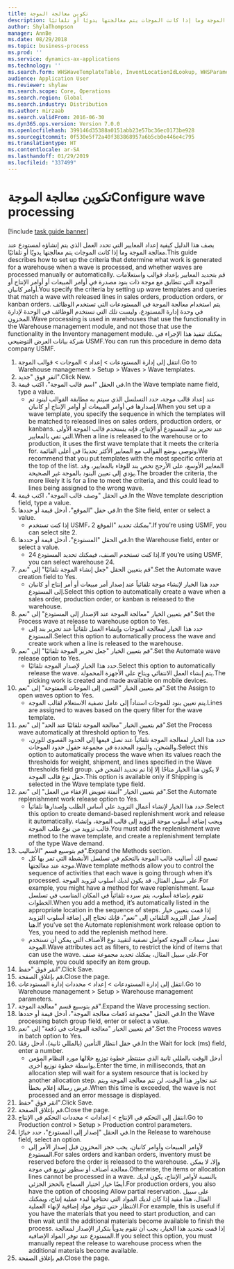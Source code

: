 ```yaml
---
title: تكوين معالجة الموجة
description: يصف هذا الدليل كيفية إعداد المعايير التي تحدد العمل الذي يتم إنشاؤه لمستودع عند معالجة الموجة وما إذا كانت الموجات يتم معالجتها يدويًا أو تلقائيًا.
author: ShylaThompson
manager: AnnBe
ms.date: 08/29/2018
ms.topic: business-process
ms.prod: ''
ms.service: dynamics-ax-applications
ms.technology: ''
ms.search.form: WHSWaveTemplateTable, InventLocationIdLookup, WHSParameters, ProdParameters
audience: Application User
ms.reviewer: shylaw
ms.search.scope: Core, Operations
ms.search.region: Global
ms.search.industry: Distribution
ms.author: mirzaab
ms.search.validFrom: 2016-06-30
ms.dyn365.ops.version: Version 7.0.0
ms.openlocfilehash: 399146d35388a0151abb23e57bc36ec0173be928
ms.sourcegitcommit: 0f530e5f72a40f383868957a6b5cb0e446e4c795
ms.translationtype: HT
ms.contentlocale: ar-SA
ms.lasthandoff: 01/29/2019
ms.locfileid: "337499"
---
```

# <a name="configure-wave-processing"></a><span data-ttu-id="5bb1b-103">تكوين معالجة الموجة</span><span class="sxs-lookup"><span data-stu-id="5bb1b-103">Configure wave processing</span></span>

[!include [task guide banner](../../includes/task-guide-banner.md)]

<span data-ttu-id="5bb1b-104">يصف هذا الدليل كيفية إعداد المعايير التي تحدد العمل الذي يتم إنشاؤه لمستودع عند معالجة الموجة وما إذا كانت الموجات يتم معالجتها يدويًا أو تلقائيًا.</span><span class="sxs-lookup"><span data-stu-id="5bb1b-104">This guide describes how to set up the criteria that determine what work is generated for a warehouse when a wave is processed, and whether waves are processed manually or automatically.</span></span> <span data-ttu-id="5bb1b-105">قم بتحديد المعايير بإعداد قوالب واستعلامات الموجة التي تتطابق مع موجة ذات بنود مصدرة في أوامر المبيعات أو أوامر الإنتاج أو أوامر كانبان.</span><span class="sxs-lookup"><span data-stu-id="5bb1b-105">You specify the criteria by setting up wave templates and queries that match a wave with released lines in sales orders, production orders, or kanban orders.</span></span> <span data-ttu-id="5bb1b-106">يتم استخدام معالجة الموجة في المستودعات التي تستخدم الوظائف في وحدة إدارة المستودع، وليست تلك التي تستخدم الوظائف في الوحدة لإدارة المخزون.</span><span class="sxs-lookup"><span data-stu-id="5bb1b-106">Wave processing is used in warehouses that use the functionality in the Warehouse management module, and not those that use the functionality in the Inventory management module.</span></span> <span data-ttu-id="5bb1b-107">يمكنك تنفيذ هذا الإجراء في شركة بيانات العرض التوضيحي USMF.</span><span class="sxs-lookup"><span data-stu-id="5bb1b-107">You can run this procedure in demo data company USMF.</span></span>

1. <span data-ttu-id="5bb1b-108">انتقل إلى إدارة المستودعات > إعداد > الموجات > قوالب الموجة.</span><span class="sxs-lookup"><span data-stu-id="5bb1b-108">Go to Warehouse management > Setup > Waves > Wave templates.</span></span>
2. <span data-ttu-id="5bb1b-109">انقر فوق "جديد".</span><span class="sxs-lookup"><span data-stu-id="5bb1b-109">Click New.</span></span>
3. <span data-ttu-id="5bb1b-110">في الحقل "اسم قالب الموجة"، اكتب قيمة.</span><span class="sxs-lookup"><span data-stu-id="5bb1b-110">In the Wave template name field, type a value.</span></span>
    * <span data-ttu-id="5bb1b-111">عند إعداد قالب موجة، حدد التسلسل الذي سيتم به مطابقة القوالب لبنود تم إصدارها في أوامر المبيعات أو أوامر الإنتاج أو كانبان.</span><span class="sxs-lookup"><span data-stu-id="5bb1b-111">When you set up a wave template, you specify the sequence in which the templates will be matched to released lines on sales orders, production orders, or kanbans.</span></span> <span data-ttu-id="5bb1b-112">عند تحرير بند للمستودع أو الإنتاج، فإنه يستخدم قالب الموجة الأولى التي تفي بالمعايير.</span><span class="sxs-lookup"><span data-stu-id="5bb1b-112">When a line is released to the warehouse or to production, it uses the first wave template that it meets the criteria for.</span></span> <span data-ttu-id="5bb1b-113">ونوصي بوضع القوالب مع المعايير الأكثر تحديدًا في أعلى القائمة.</span><span class="sxs-lookup"><span data-stu-id="5bb1b-113">We recommend that you put templates with the most specific criteria at the top of the list.</span></span> <span data-ttu-id="5bb1b-114">المعايير الأوسع، على الأرجح تخص بند للوفاء بالمعايير، وقد يؤدي إلى تعيين البنود بالموجة غير الصحيحة.</span><span class="sxs-lookup"><span data-stu-id="5bb1b-114">The broader the criteria, the more likely it is for a line to meet the criteria, and this could lead to lines being assigned to the wrong wave.</span></span>  
4. <span data-ttu-id="5bb1b-115">في الحقل "وصف قالب الموجة"، اكتب قيمة.</span><span class="sxs-lookup"><span data-stu-id="5bb1b-115">In the Wave template description field, type a value.</span></span>
5. <span data-ttu-id="5bb1b-116">في حقل "الموقع"، أدخل قيمة أو حددها.</span><span class="sxs-lookup"><span data-stu-id="5bb1b-116">In the Site field, enter or select a value.</span></span>
    * <span data-ttu-id="5bb1b-117">إذا كنت تستخدم USMF، يمكنك تحديد "الموقع 2".</span><span class="sxs-lookup"><span data-stu-id="5bb1b-117">If you’re using USMF, you can select site 2.</span></span>  
6. <span data-ttu-id="5bb1b-118">في الحقل "المستودع"، أدخل قيمة أو حددها.</span><span class="sxs-lookup"><span data-stu-id="5bb1b-118">In the Warehouse field, enter or select a value.</span></span>
    * <span data-ttu-id="5bb1b-119">إذا كنت تستخدم الصنف، فيمكنك تحديد المستودع 24.</span><span class="sxs-lookup"><span data-stu-id="5bb1b-119">If you’re using USMF, you can select warehouse 24.</span></span>  
7. <span data-ttu-id="5bb1b-120">قم بتعيين الحقل "‏‫جعل إنشاء الموجة تلقائيًا‬" إلى "نعم".</span><span class="sxs-lookup"><span data-stu-id="5bb1b-120">Set the Automate wave creation field to Yes.</span></span>
    * <span data-ttu-id="5bb1b-121">حدد هذا الخيار لإنشاء موجة تلقائياً عند إصدار أمر مبيعات أو أمر إنتاج أو كانبان إلى المستودع.</span><span class="sxs-lookup"><span data-stu-id="5bb1b-121">Select this option to automatically create a wave when a sales order, production order, or kanban is released to the warehouse.</span></span>  
8. <span data-ttu-id="5bb1b-122">قم بتعيين الخيار "‏‫معالجة الموجة عند الإصدار إلى المستودع‬" إلى "نعم".</span><span class="sxs-lookup"><span data-stu-id="5bb1b-122">Set the Process wave at release to warehouse option to Yes.</span></span> 
    * <span data-ttu-id="5bb1b-123">حدد هذا الخيار لمعالجة الموجات وإنشاء العمل تلقائياً عند تحرير بند إلى المستودع.</span><span class="sxs-lookup"><span data-stu-id="5bb1b-123">Select this option to automatically process the wave and create work when a line is released to the warehouse.</span></span>  
9. <span data-ttu-id="5bb1b-124">قم بتعيين الخيار "‏‫جعل تحرير الموجة تلقائيًا‬" إلى "نعم".</span><span class="sxs-lookup"><span data-stu-id="5bb1b-124">Set the Automate wave release option to Yes.</span></span> 
    * <span data-ttu-id="5bb1b-125">حدد هذا الخيار لإصدار الموجة تلقائيًا.</span><span class="sxs-lookup"><span data-stu-id="5bb1b-125">Select this option to automatically release the wave.</span></span> <span data-ttu-id="5bb1b-126">يتم إنشاء العمل الانتقائي ويتاح على الأجهزة المحمولة.</span><span class="sxs-lookup"><span data-stu-id="5bb1b-126">The picking work is created and made available on mobile devices.</span></span>  
10. <span data-ttu-id="5bb1b-127">قم بتعيين الخيار "‏‫التعيين إلى الموجات المفتوحة‬" إلى "نعم".</span><span class="sxs-lookup"><span data-stu-id="5bb1b-127">Set the Assign to open waves option to Yes.</span></span> 
    * <span data-ttu-id="5bb1b-128">يتم تعيين بنود للموجات استناداً إلى عامل تصفية الاستعلام لقالب الموجة.</span><span class="sxs-lookup"><span data-stu-id="5bb1b-128">Lines are assigned to waves based on the query filter for the wave template.</span></span>  
11. <span data-ttu-id="5bb1b-129">قم بتعيين الخيار "‏‫معالجة الموجة تلقائيًا عند الحد‬" إلى "نعم".</span><span class="sxs-lookup"><span data-stu-id="5bb1b-129">Set the Process wave automatically at threshold option to Yes.</span></span> 
    * <span data-ttu-id="5bb1b-130">حدد هذا الخيار لمعالجة الموجة تلقائياً عند تصل قيمها إلى الحدود القصوى للوزن، والشحن، والبنود المحددة في مجموعة حقول حدود الموجات.</span><span class="sxs-lookup"><span data-stu-id="5bb1b-130">Select this option to automatically process the wave when its values reach the thresholds for weight, shipment, and lines specified in the Wave thresholds field group.</span></span> <span data-ttu-id="5bb1b-131">لا يكون هذا الخيار متاحًا إلا إذا تم تحديد الشحن في حقل نوع قالب الموجة.</span><span class="sxs-lookup"><span data-stu-id="5bb1b-131">This option is available only if Shipping is selected in the Wave template type field.</span></span>  
12. <span data-ttu-id="5bb1b-132">قم بتعيين الخيار "‏‫أتمتة تعويض الإعفاء من العمل‬" إلى "نعم".</span><span class="sxs-lookup"><span data-stu-id="5bb1b-132">Set the Automate replenishment work release option to Yes.</span></span> 
    * <span data-ttu-id="5bb1b-133">حدد هذا الخيار لإنشاء أعمال التزويد على أساس الطلب وإصدارها تلقائياً.</span><span class="sxs-lookup"><span data-stu-id="5bb1b-133">Select this option to create demand-based replenishment work and release it automatically.</span></span> <span data-ttu-id="5bb1b-134">ويجب إضافة أسلوب موجة التزويد إلى قالب الموجة، وإنشاء قالب تزويد من نوع طلب الموجة.</span><span class="sxs-lookup"><span data-stu-id="5bb1b-134">You must add the replenishment wave method to the wave template, and create a replenishment template of the type Wave demand.</span></span>  
13. <span data-ttu-id="5bb1b-135">قم بتوسيع قسم "الأساليب".</span><span class="sxs-lookup"><span data-stu-id="5bb1b-135">Expand the Methods section.</span></span>
    * <span data-ttu-id="5bb1b-136">تسمح لك أساليب قالب الموجة بالتحكم في تسلسل الأنشطة التي تمر بها كل موجة عند معالجتها.</span><span class="sxs-lookup"><span data-stu-id="5bb1b-136">Wave template methods allow you to control the sequence of activities that each wave is going through when it’s processed.</span></span> <span data-ttu-id="5bb1b-137">على سبيل المثال، قد يكون لديك أسلوب لتزويد الموجة.</span><span class="sxs-lookup"><span data-stu-id="5bb1b-137">For example, you might have a method for wave replenishment.</span></span> <span data-ttu-id="5bb1b-138">عندما تقوم بإضافة أسلوب، يتم سرده تلقائياً في المكان المناسب في تسلسل الخطوات.</span><span class="sxs-lookup"><span data-stu-id="5bb1b-138">When you add a method, it’s automatically listed in the appropriate location in the sequence of steps.</span></span> <span data-ttu-id="5bb1b-139">إذا قمت بتعيين خيار إصدار عمل التزويد التلقائي إلى "نعم"، فإنك تحتاج إلى إضافة أسلوب التزويد هنا.</span><span class="sxs-lookup"><span data-stu-id="5bb1b-139">If you’ve set the Automate replenishment work release option to Yes, you need to add the replenish method here.</span></span>  
    * <span data-ttu-id="5bb1b-140">تعمل سمات الموجة كعوامل تصفية لتقييد نوع الأصناف التي يمكن أن تستخدم الموجة.</span><span class="sxs-lookup"><span data-stu-id="5bb1b-140">Wave attributes act as filters, to restrict the kind of items that can use the wave.</span></span> <span data-ttu-id="5bb1b-141">على سبيل المثال، يمكنك تحديد مجموعة صنف.</span><span class="sxs-lookup"><span data-stu-id="5bb1b-141">For example, you could specify an item group.</span></span>  
14. <span data-ttu-id="5bb1b-142">انقر فوق "حفظ".</span><span class="sxs-lookup"><span data-stu-id="5bb1b-142">Click Save.</span></span>
15. <span data-ttu-id="5bb1b-143">قم بإغلاق الصفحة.</span><span class="sxs-lookup"><span data-stu-id="5bb1b-143">Close the page.</span></span>
16. <span data-ttu-id="5bb1b-144">انتقل إلى إدارة المستودعات > إعداد‬ > محددات إدارة المستودعات.</span><span class="sxs-lookup"><span data-stu-id="5bb1b-144">Go to Warehouse management > Setup > Warehouse management parameters.</span></span>
17. <span data-ttu-id="5bb1b-145">قم بتوسيع قسم "معالجة الموجة".</span><span class="sxs-lookup"><span data-stu-id="5bb1b-145">Expand the Wave processing section.</span></span>
18. <span data-ttu-id="5bb1b-146">في الحقل "‏‫مجموعة دُفعات معالجة الموجة‬"، أدخل قيمة أو حددها.</span><span class="sxs-lookup"><span data-stu-id="5bb1b-146">In the Wave processing batch group field, enter or select a value.</span></span>
19. <span data-ttu-id="5bb1b-147">قم بتعيين الخيار "‏‫معالجة الموجات في دُفعة‬" إلى "نعم".</span><span class="sxs-lookup"><span data-stu-id="5bb1b-147">Set the Process waves in batch option to Yes.</span></span>
20. <span data-ttu-id="5bb1b-148">في حقل انتظار التأمين (بالمللي ثانية)، أدخل رقمًا.</span><span class="sxs-lookup"><span data-stu-id="5bb1b-148">In the Wait for lock (ms) field, enter a number.</span></span>
    * <span data-ttu-id="5bb1b-149">أدخل الوقت بالمللي ثانية الذي ستنتظر خطوة توزيع خلالها مورد النظام المؤمن بواسطة خطوة توزيع أخرى.</span><span class="sxs-lookup"><span data-stu-id="5bb1b-149">Enter the time, in milliseconds, that an allocation step will wait for a system resource that is locked by another allocation step.</span></span> <span data-ttu-id="5bb1b-150">عند تجاوز هذا الوقت، لن تتم معالجة الموجة ويتم عرض رسالة إعلام بخطأ.</span><span class="sxs-lookup"><span data-stu-id="5bb1b-150">When this time is exceeded, the wave is not processed and an error message is displayed.</span></span>  
21. <span data-ttu-id="5bb1b-151">انقر فوق "حفظ".</span><span class="sxs-lookup"><span data-stu-id="5bb1b-151">Click Save.</span></span>
22. <span data-ttu-id="5bb1b-152">قم بإغلاق الصفحة.</span><span class="sxs-lookup"><span data-stu-id="5bb1b-152">Close the page.</span></span>
23. <span data-ttu-id="5bb1b-153">انتقل إلى التحكم في الإنتاج > إعدادات > محددات التحكم في الإنتاج‬.</span><span class="sxs-lookup"><span data-stu-id="5bb1b-153">Go to Production control > Setup > Production control parameters.</span></span>
24. <span data-ttu-id="5bb1b-154">في الحقل "إصدار إلى المستودع"، حدد خيارًا.</span><span class="sxs-lookup"><span data-stu-id="5bb1b-154">In the Release to warehouse field, select an option.</span></span>
    * <span data-ttu-id="5bb1b-155">لأوامر المبيعات وأوامر كانبان، يجب حجز المخزون قبل إصدار الأمر إلى المستودع.</span><span class="sxs-lookup"><span data-stu-id="5bb1b-155">For sales orders and kanban orders, inventory must be reserved before the order is released to the warehouse.</span></span> <span data-ttu-id="5bb1b-156">وإلا، لا يمكن معالجة أصناف أو سطور توزيع في موجة.</span><span class="sxs-lookup"><span data-stu-id="5bb1b-156">Otherwise, the items or allocation lines cannot be processed in a wave.</span></span> <span data-ttu-id="5bb1b-157">بالنسبة لأوامر الإنتاج، يكون لديك أيضًا خيار اختيار السماح بالحجز الجزئي.</span><span class="sxs-lookup"><span data-stu-id="5bb1b-157">For production orders, you also have the option of choosing Allow partial reservation.</span></span> <span data-ttu-id="5bb1b-158">على سبيل المثال، هذا مفيد إذا كان لديك المواد التي تحتاجها لبدء عملية إنتاج، ويمكنك الانتظار حتى تتوفر مواد إضافية لإنهاء العملية.</span><span class="sxs-lookup"><span data-stu-id="5bb1b-158">For example, this is useful if you have the materials that you need to start production, and can then wait until the additional materials become available to finish the process.</span></span> <span data-ttu-id="5bb1b-159">إذا قمت بتحديد هذا الخيار، يجب أن تقوم يدوياً بتكرار الإصدار لمعالجة المستودع عند توفر المواد الإضافية.</span><span class="sxs-lookup"><span data-stu-id="5bb1b-159">If you select this option, you must manually repeat the release to warehouse process when the additional materials become available.</span></span>  
25. <span data-ttu-id="5bb1b-160">قم بإغلاق الصفحة.</span><span class="sxs-lookup"><span data-stu-id="5bb1b-160">Close the page.</span></span>

